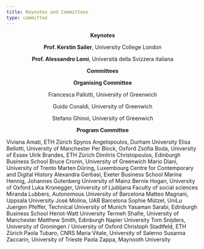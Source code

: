 ```yaml
---
title: Keynotes and Committees
type: committee
---
```


<p align="center"><b>Keynotes</b></p>

<p align="center"><b>Prof. Kerstin Sailer</b>, University College London</p>

<p align="center"><b>Prof. Alessandro Lomi</b>, Università della Svizzera italiana</p>

<p align="center"><b>Committees</b></p>

<p align="center"><b>Organising Committee</b></p>

<p align="center">Francesca Pallotti, University of Greenwich</p>
<p align="center">Guido Conaldi, University of Greenwich</p>
<p align="center">Stefano Ghinoi, University of Greenwich</p>

<p align="center">
<b>Program Committee</b>  

Viviana Amati, ETH Zürich
Spyros Angelopoulos, Durham University
Elisa Bellotti, University of Manchester
Per Block, Oxford
Zsófia Boda, University of Essex
Ulrik Brandes, ETH Zürich
Dimitris Christopoulos, Edinburgh Business School
Bruce Cronin, University of Greenwich
Mario Diani, University of Trento
Marten Düring, Luxembourg Centre for Contemporary and Digital History
Alexandra Gerbasi, Exeter Business School
Marina Hennig, Johannes Gutenberg University of Mainz
Bernie Hogan, University of Oxford
Luka Kronegger, University of Ljubljana  Faculty of social sciences
Miranda Lubbers, Autonomous University of Barcelona
Matteo Magnani, Uppsala University
José Molina, UAB Barcelona
Sophie Mützel, UniLu
Juergen Pfeffer, Technical University of Munich
Yasaman Sarabi, Edinburgh Business School  Heriot-Watt University 
Termeh Shafie, University of Manchester
Matthew Smith, Edinburgh Napier University 
Tom Snijders, University of Groningen / University of Oxford
Christoph Stadtfeld, ETH Zürich
Paola Tubaro, CNRS
Maria Vitale, University of Salerno
Susanna Zaccarin, University of Trieste
Paola Zappa, Maynooth University
</p>